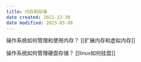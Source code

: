 ```yaml
---
title: 内存和存储
date created: 2022-12-30
date modified: 2023-03-08
---
```


操作系统如何管理和使用内存？
[[扩展内存和虚拟内存]]

操作系统如何管理硬盘存储？
[[linux如何挂盘]]
